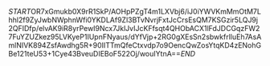 $START$OR7xGmukb0X9rR1SkP/AOHpPZgT4m1LXVbj6/iJ0iYWVKmMmOtM7Lhhl2f9ZyJwbNWphnWfi0YKDLAf9Zl3BTvNvrjFxtJcCrsEsQM7KSGzir5LQJ9j2QFIDfp/elvAK9iR8yrPewI9Ncx7JklJvIJcKFfsqt4QHObACX1lFdJDCGqzFW27FuYZUZkez95LVKyeP1IUpnFNyaus/dYfVjp+2RG0gXEsSn2sbwkfrlluEh7AsAmlNIVK894ZsfAwdhg5R+90IITTmQfeCtxvdp7o9OencQwZosYtqKD4zENohGBe121teU53+1Cye43BveuDIEBoF522Oj/wouIYtnA==$END$